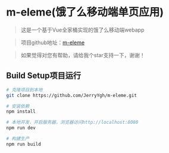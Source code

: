 # m-eleme(饿了么移动端单页应用)

> 这是一个基于Vue全家桶实现的饿了么移动端webapp

> 项目github地址：[m-eleme](https://github.com/JerryYgh/m-eleme)

> 如果觉得对您有帮助，请给我个star支持一下，谢谢！

##  Build Setup项目运行

``` bash
# 克隆项目到本地
git clone https://github.com/JerryYgh/m-eleme.git

# 安装依赖
npm install

# 本地开发，开启服务器，浏览器访问http://localhost:8080
npm run dev

# 构建生产
npm run build




